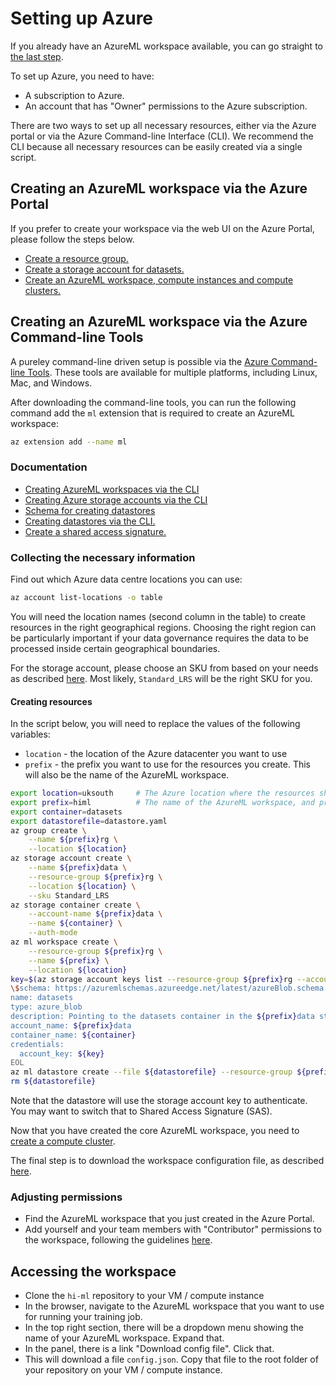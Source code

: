 # Setting up Azure

If you already have an AzureML workspace available, you can go straight to [the last step](#accessing-the-workspace).

To set up Azure, you need to have:

- A subscription to Azure.
- An account that has "Owner" permissions to the Azure subscription.

There are two ways to set up all necessary resources, either via the Azure portal or via the Azure Command-line Interface (CLI).
We recommend the CLI because all necessary resources can be easily created via a single script.

## Creating an AzureML workspace via the Azure Portal

If you prefer to create your workspace via the web UI on the Azure Portal, please follow the steps below.

- [Create a resource
  group.](https://docs.microsoft.com/en-us/azure/azure-resource-manager/management/manage-resource-groups-portal)
- [Create a storage account for
  datasets.](https://docs.microsoft.com/en-us/azure/storage/common/storage-account-create?tabs=azure-portal)
- [Create an AzureML workspace, compute instances and compute clusters.](https://docs.microsoft.com/en-us/azure/machine-learning/quickstart-create-resources)

## Creating an AzureML workspace via the Azure Command-line Tools

A pureley command-line driven setup is possible via the [Azure Command-line Tools](https://docs.microsoft.com/en-us/cli/azure/). These tools are available for multiple platforms, including Linux, Mac, and Windows.

After downloading the command-line tools, you can run the following command add the `ml` extension that is required to create an AzureML workspace:

```bash
az extension add --name ml
```

### Documentation

- [Creating AzureML workspaces via the CLI](https://docs.microsoft.com/en-us/azure/machine-learning/how-to-manage-workspace-cli)
- [Creating Azure storage accounts via the CLI](https://docs.microsoft.com/en-us/cli/azure/storage?view=azure-cli-latest)
- [Schema for creating datastores](https://docs.microsoft.com/en-us/azure/machine-learning/reference-yaml-datastore-blob)
- [Creating datastores via the CLI.](https://docs.microsoft.com/en-us/cli/azure/ml/datastore?view=azure-cli-latest)
- [Create a shared access signature.](https://docs.microsoft.com/en-us/azure/storage/blobs/storage-blob-user-delegation-sas-create-cli)

### Collecting the necessary information

Find out which Azure data centre locations you can use:

```bash
az account list-locations -o table
```

You will need the location names (second column in the table) to create resources in the right geographical regions. Choosing the right region can be particularly important if your data governance requires the data to be processed inside certain geographical boundaries.

For the storage account, please choose an SKU from based on your needs as described [here](https://docs.microsoft.com/en-us/rest/api/storagerp/srp_sku_types). Most likely, `Standard_LRS` will be the right SKU for you.

#### Creating resources

In the script below, you will need to replace the values of the following variables:

- `location` - the location of the Azure datacenter you want to use
- `prefix` - the prefix you want to use for the resources you create. This will also be the name of the AzureML workspace.

```bash
export location=uksouth     # The Azure location where the resources should be created
export prefix=himl          # The name of the AzureML workspace, and prefix for all other resources
export container=datasets
export datastorefile=datastore.yaml
az group create \
    --name ${prefix}rg \
    --location ${location}
az storage account create \
    --name ${prefix}data \
    --resource-group ${prefix}rg \
    --location ${location} \
    --sku Standard_LRS
az storage container create \
    --account-name ${prefix}data \
    --name ${container} \
    --auth-mode
az ml workspace create \
    --resource-group ${prefix}rg \
    --name ${prefix} \
    --location ${location}
key=$(az storage account keys list --resource-group ${prefix}rg --account-name ${prefix}data --query [0].value -o tsv)cat >${datastorefile} <<EOL
\$schema: https://azuremlschemas.azureedge.net/latest/azureBlob.schema.json
name: datasets
type: azure_blob
description: Pointing to the datasets container in the ${prefix}data storage account.
account_name: ${prefix}data
container_name: ${container}
credentials:
  account_key: ${key}
EOL
az ml datastore create --file ${datastorefile} --resource-group ${prefix}rg --workspace-name ${prefix}
rm ${datastorefile}
```

Note that the datastore will use the storage account key to authenticate. You may want to switch that to Shared Access Signature (SAS).

Now that you have created the core AzureML workspace, you need to
[create a compute cluster](https://docs.microsoft.com/en-us/azure/machine-learning/quickstart-create-resources#cluster).

The final step is to download the workspace configuration file, as described [here](#accessing-the-workspace).

### Adjusting permissions

- Find the AzureML workspace that you just created in the Azure Portal.
- Add yourself and your team members with "Contributor" permissions to the workspace, following the guidelines [here](https://docs.microsoft.com/en-us/azure/role-based-access-control/role-assignments-portal?tabs=current).

## Accessing the workspace

- Clone the `hi-ml` repository to your VM / compute instance
- In the browser, navigate to the AzureML workspace that you want to use for running your training job.
- In the top right section, there will be a dropdown menu showing the name of your AzureML workspace. Expand that.
- In the panel, there is a link "Download config file". Click that.
- This will download a file `config.json`. Copy that file to the root folder of your repository on your VM / compute
  instance.
